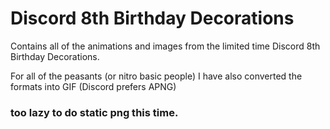 # Discord 8th Birthday Decorations

Contains all of the animations and images from the limited time Discord 8th Birthday Decorations.

For all of the peasants (or nitro basic people) I have also converted the formats into GIF
(Discord prefers APNG)
### too lazy to do static png this time.